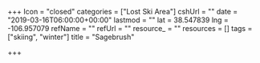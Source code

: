 +++
Icon = "closed"
categories = ["Lost Ski Area"]
cshUrl = ""
date = "2019-03-16T06:00:00+00:00"
lastmod = ""
lat = 38.547839
lng = -106.957079
refName = ""
refUrl = ""
resource_ = ""
resources = []
tags = ["skiing", "winter"]
title = "Sagebrush"

+++

